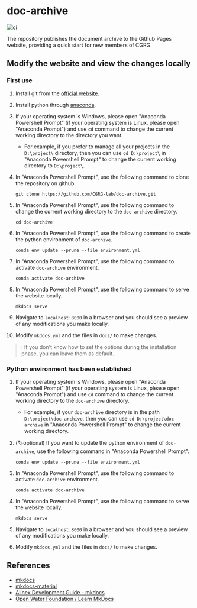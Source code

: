 # doc-archive

[![ci](https://github.com/CGRG-lab/doc-archive/actions/workflows/ci.yml/badge.svg)](https://github.com/CGRG-lab/doc-archive/actions/workflows/ci.yml)

The repository publishes the document archive to the Github Pages website, providing a quick start for new members of CGRG.

## Modify the website and view the changes locally
### First use
1. Install git from the [official website](https://git-scm.com/).
2. Install python through [anaconda](https://www.anaconda.com/products/individual).
3. If your operating system is Windows, please open "Anaconda Powershell Prompt" (if your operating system is Linux, please open "Anaconda Prompt") and use `cd` command to change the current working directory to the directory you want.
   - For example, if you prefer to manage all your projects in the `D:\project\` directory, then you can use `cd D:\project\` in "Anaconda Powershell Prompt" to change the current working directory to `D:\project\`.
4. In "Anaconda Powershell Prompt", use the following command to clone the repository on github.
   ```shell
   git clone https://github.com/CGRG-lab/doc-archive.git
   ```
5. In "Anaconda Powershell Prompt", use the following command to change the current working directory to the `doc-archive` directory.
   ```shell
   cd doc-archive
   ```
6. In "Anaconda Powershell Prompt", use the following command to create the python environment of `doc-archive`.
    ```shell
    conda env update --prune --file environment.yml
    ```
7. In "Anaconda Powershell Prompt", use the following command to activate `doc-archive` environment.
    ```shell
    conda activate doc-archive
    ```
8. In "Anaconda Powershell Prompt", use the following command to serve the website locally.
    ```shell
    mkdocs serve
    ```
9. Navigate to `localhost:8000` in a browser and you should see a preview of any modifications you make locally.

10. Modify `mkdocs.yml` and the files in `docs/` to make changes.

> ℹ️ If you don't know how to set the options during the installation phase, you can leave them as default.
### Python environment has been established
1. If your operating system is Windows, please open "Anaconda Powershell Prompt" (if your operating system is Linux, please open "Anaconda Prompt") and use `cd` command to change the current working directory to the `doc-archive` directory.
    - For example, if your `doc-archive` directory is in the path `D:\project\doc-archive`, then you can use `cd D:\project\doc-archive` in "Anaconda Powershell Prompt" to change the current working directory.
2.  (🏷️optional) If you want to update the python environment of `doc-archive`, use the following command in "Anaconda Powershell Prompt".
    ```shell
    conda env update --prune --file environment.yml
    ```
3. In "Anaconda Powershell Prompt", use the following command to activate `doc-archive` environment.
    ```shell
    conda activate doc-archive
    ```
4. In "Anaconda Powershell Prompt", use the following command to serve the website locally.
    ```shell
    mkdocs serve
    ```
5. Navigate to `localhost:8000` in a browser and you should see a preview of any modifications you make locally.

6.  Modify `mkdocs.yml` and the files in `docs/` to make changes.

## References
- [mkdocs](https://www.mkdocs.org/)
- [mkdocs-material](https://squidfunk.github.io/mkdocs-material/)
- [Alinex Development Guide - mkdocs](https://alinex.gitlab.io/env/mkdocs/)
- [Open Water Foundation / Learn MkDocs](http://learn.openwaterfoundation.org/owf-learn-mkdocs/)